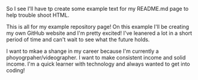 So I see I'll have tp create some example text for my README.md
page to help trouble shoot HTML.

This is all for my example repository page!
On this example I'll be creating my own GitHub website and I'm pretty excited!
I've leanered a lot in a short period of time and can't wait to see what the future holds.

I want to mkae a shange in my career because I'm currently a phoyogrpaher/videographer.
I want to make consistent income and solid income.
I'm a quick learner with technology and always wanted to get into coding!

